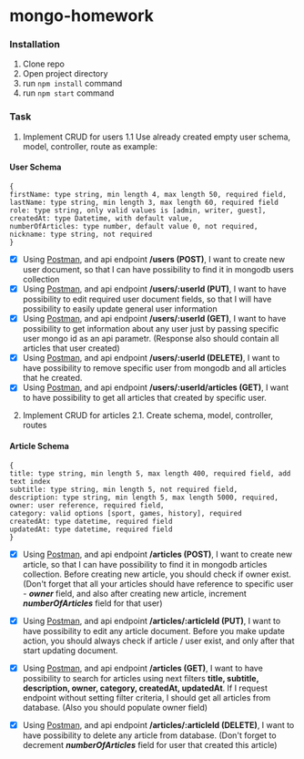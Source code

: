 # mongo-homework

### Installation

1. Clone repo
2. Open project directory
3. run `npm install` command
4. run `npm start` command

### Task

1. Implement CRUD for users
   1.1 Use already created empty user schema, model, controller, route as example:

#### User Schema

```
{
firstName: type string, min length 4, max length 50, required field,
lastName: type string, min length 3, max length 60, required field
role: type string, only valid values is [admin, writer, guest],
createdAt: type Datetime, with default value,
numberOfArticles: type number, default value 0, not required,
nickname: type string, not required
}
```

- [x] Using [Postman](https://www.getpostman.com/), and api endpoint **/users (POST)**, I want to create new user document,
      so that I can have possibility to find it in mongodb users collection
- [x] Using [Postman](https://www.getpostman.com/), and api endpoint **/users/:userId (PUT)**, I want to have possibility to edit required user document fields, so that I will have possibility to easily update general user information
- [x] Using [Postman](https://www.getpostman.com/), and api endpoint **/users/:userId (GET)**, I want to have possibility to get information about any user just by passing specific user mongo id as an api parametr. (Response also should contain all articles that user created)
- [x] Using [Postman](https://www.getpostman.com/), and api endpoint **/users/:userId (DELETE)**, I want to have possibility to remove specific user from mongodb and all articles that he created.
- [x] Using [Postman](https://www.getpostman.com/), and api endpoint **/users/:userId/articles (GET)**, I want to have possibility to get all articles that created by specific user.

2. Implement CRUD for articles
   2.1. Create schema, model, controller, routes

#### Article Schema

```
{
title: type string, min length 5, max length 400, required field, add text index
subtitle: type string, min length 5, not required field,
description: type string, min length 5, max length 5000, required,
owner: user reference, required field,
category: valid options [sport, games, history], required
createdAt: type datetime, required field
updatedAt: type datetime, required field
}
```

- [x] Using [Postman](https://www.getpostman.com/), and api endpoint **/articles (POST)**, I want to create new article, so that I can have possibility to find it in mongodb articles collection. Before creating new article, you should check if owner exist. (Don't forget that all your articles should have reference to specific user - **_owner_** field, and also after creating new article, increment **_numberOfArticles_** field for that user)
- [x] Using [Postman](https://www.getpostman.com/), and api endpoint **/articles/:articleId (PUT)**, I want to have possibility to edit any article document. Before you make update action, you should always check if article / user exist, and only after that start updating document.
- [x] Using [Postman](https://www.getpostman.com/), and api endpoint **/articles (GET)**, I want to have possibility to search for articles using next filters **title, subtitle, description, owner, category, createdAt, updatedAt**. If I request endpoint without setting filter criteria, I should get all articles from database. (Also you should populate owner field)

- [x] Using [Postman](https://www.getpostman.com/), and api endpoint **/articles/:articleId (DELETE)**, I want to have possibility to delete any article from database. (Don't forget to decrement **_numberOfArticles_** field for user that created this article)
